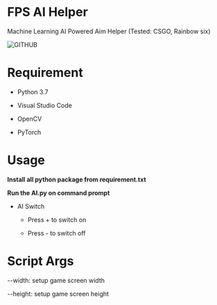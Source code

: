 # FPS AI Helper

Machine Learning AI Powered Aim Helper (Tested: CSGO, Rainbow six)

![GITHUB]( https://github.com/Roylam23/FPS-AI-Helper/blob/main/img/demo.png "Demo")

# Requirement

* Python 3.7

* Visual Studio Code
* OpenCV
* PyTorch

# Usage
**Install all python package from requirement.txt**

**Run the AI.py on command prompt**

* AI Switch

    * Press + to switch on

    * Press - to switch off

# Script Args

--width: setup game screen width

--height: setup game screen height
